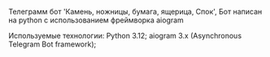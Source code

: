 Телеграмм бот 'Камень, ножницы, бумага, ящерица, Спок',
Бот написан на python с использованием фреймворка aiogram

Используемые технологии: 
Python 3.12;
aiogram 3.x (Asynchronous Telegram Bot framework);
